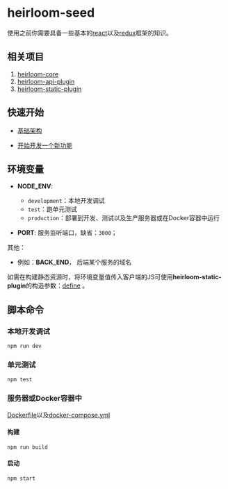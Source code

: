 # heirloom-seed

使用之前你需要具备一些基本的[react](https://facebook.github.io/react/)以及[redux](http://redux.js.org/)框架的知识。

## 相关项目

1. [heirloom-core](https://github.com/xuyuanxiang/heirloom-core)
2. [heirloom-api-plugin](https://github.com/xuyuanxiang/heirloom-api-plugin)
3. [heirloom-static-plugin](https://github.com/xuyuanxiang/heirloom-static-plugin)

## 快速开始

+ [基础架构](/docs/basic.md)

+ [开始开发一个新功能](/docs/getting-started.md)

## 环境变量

+ **NODE_ENV**:
    + `development`：本地开发调试
    + `test`：跑单元测试
    + `production`：部署到开发、测试以及生产服务器或在Docker容器中运行

+ **PORT**: 服务监听端口，缺省：`3000`；

其他：

+ 例如：**BACK_END**， 后端某个服务的域名

如需在构建静态资源时，将环境变量值传入客户端的JS可使用**heirloom-static-plugin**的构造参数：[define](https://github.com/xuyuanxiang/heirloom-static-plugin#环境变量) 。

## 脚本命令

### 本地开发调试

```npm
npm run dev
```

### 单元测试

```npm
npm test
```

### 服务器或Docker容器中

[Dockerfile](https://github.com/xuyuanxiang/heirloom-seed/blob/develop/Dockerfile)以及[docker-compose.yml](https://github.com/xuyuanxiang/heirloom-seed/blob/develop/docker-compose.yml)

#### 构建

```npm
npm run build
```

#### 启动

```npm
npm start
```
